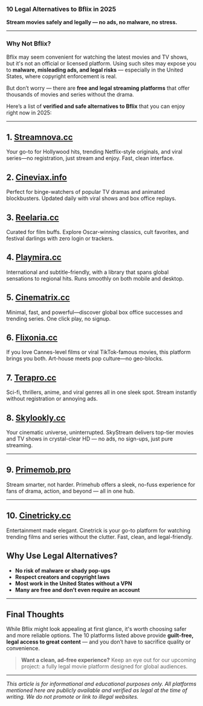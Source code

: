 ### 10 Legal Alternatives to Bflix in 2025  
**Stream movies safely and legally — no ads, no malware, no stress.**

---

###  Why Not Bflix?

Bflix may seem convenient for watching the latest movies and TV shows, but it's not an official or licensed platform. Using such sites may expose you to **malware, misleading ads, and legal risks** — especially in the United States, where copyright enforcement is real.

But don’t worry — there are **free and legal streaming platforms** that offer thousands of movies and series without the drama.

Here’s a list of **verified and safe alternatives to Bflix** that you can enjoy right now in 2025:

---


## **1. [Streamnova.cc](https://123watchnow.com/)**
Your go-to for Hollywood hits, trending Netflix-style originals, and viral series—no registration, just stream and enjoy. Fast, clean interface.

## **2. [Cineviax.info](https://123watchnow.com/)**
Perfect for binge-watchers of popular TV dramas and animated blockbusters. Updated daily with viral shows and box office replays.

## **3. [Reelaria.cc](https://123watchnow.com/)**
Curated for film buffs. Explore Oscar-winning classics, cult favorites, and festival darlings with zero login or trackers.

## **4. [Playmira.cc](https://123watchnow.com/)**
International and subtitle-friendly, with a library that spans global sensations to regional hits. Runs smoothly on both mobile and desktop.

## **5. [Cinematrix.cc](https://123watchnow.com/)**
Minimal, fast, and powerful—discover global box office successes and trending series. One click play, no signup.

## **6. [Flixonia.cc](https://123watchnow.com/)**
If you love Cannes-level films or viral TikTok-famous movies, this platform brings you both. Art-house meets pop culture—no geo-blocks.

## **7. [Terapro.cc](https://123watchnow.com/)**
Sci-fi, thrillers, anime, and viral genres all in one sleek spot. Stream instantly without registration or annoying ads.


##  **8. [Skylookly.cc](https://123watchnow.com/)**

Your cinematic universe, uninterrupted. SkyStream delivers top-tier movies and TV shows in crystal-clear HD — no ads, no sign-ups, just pure streaming.

----------

##  **9. [Primemob.pro](https://123watchnow.com/)**

Stream smarter, not harder. Primehub offers a sleek, no-fuss experience for fans of drama, action, and beyond — all in one hub.

----------

##  **10. [Cinetricky.cc](https://123watchnow.com/)**

Entertainment made elegant. Cinetrick is your go-to platform for watching trending films and series without the clutter. Fast, clean, and legal-friendly.


##  Why Use Legal Alternatives?

-  **No risk of malware or shady pop-ups**  
-  **Respect creators and copyright laws**  
-  **Most work in the United States without a VPN**  
-  **Many are free and don’t even require an account**

---

##  Final Thoughts

While Bflix might look appealing at first glance, it's worth choosing safer and more reliable options. The 10 platforms listed above provide **guilt-free, legal access to great content** — and you don’t have to sacrifice quality or convenience.

>  **Want a clean, ad-free experience?** Keep an eye out for our upcoming project: a fully legal movie platform designed for global audiences.

---

*This article is for informational and educational purposes only. All platforms mentioned here are publicly available and verified as legal at the time of writing. We do not promote or link to illegal websites.*

